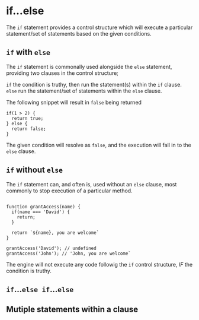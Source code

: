 # if...else

The `if` statement provides a control structure which will execute a particular statement/set of statements based on the given conditions.

## `if` with `else`

The `if` statement is commonally used alongside the `else` statement, providing two clauses in the control structure;

`if` the condition is truthy, then run the statement(s) within the `if` clause.
`else` run the statement/set of statements within the `else` clause.

The following snippet will result in `false` being returned

```
if(1 > 2) {
  return true;
} else {
  return false;
}
```

The given condition will resolve as `false`, and the execution will fall in to the `else` clause.

## `if` without `else`

The `if` statement can, and often is, used without an `else` clause, most commonly to stop execution of a particular method.

```

function grantAccess(name) {
  if(name === 'David') {
    return;
  }

  return `${name}, you are welcome`
}

grantAccess('David'); // undefined
grantAccess('John'); // 'John, you are welcome`

```

The engine will not execute any code followig the `if` control structure, _IF_ the condition is truthy.

## `if`...`else if`...`else`

## Mutiple statements within a clause
